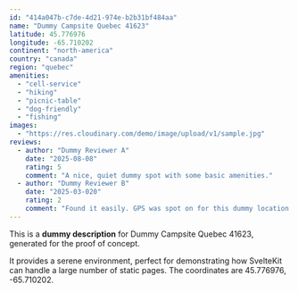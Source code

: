 ```yaml
---
id: "414a047b-c7de-4d21-974e-b2b31bf484aa"
name: "Dummy Campsite Quebec 41623"
latitude: 45.776976
longitude: -65.710202
continent: "north-america"
country: "canada"
region: "quebec"
amenities:
  - "cell-service"
  - "hiking"
  - "picnic-table"
  - "dog-friendly"
  - "fishing"
images:
  - "https://res.cloudinary.com/demo/image/upload/v1/sample.jpg"
reviews:
  - author: "Dummy Reviewer A"
    date: "2025-08-08"
    rating: 5
    comment: "A nice, quiet dummy spot with some basic amenities."
  - author: "Dummy Reviewer B"
    date: "2025-03-020"
    rating: 2
    comment: "Found it easily. GPS was spot on for this dummy location."
---
```


This is a **dummy description** for Dummy Campsite Quebec 41623, generated for the proof of concept.

It provides a serene environment, perfect for demonstrating how SvelteKit can handle a large number of static pages. The coordinates are 45.776976, -65.710202.
